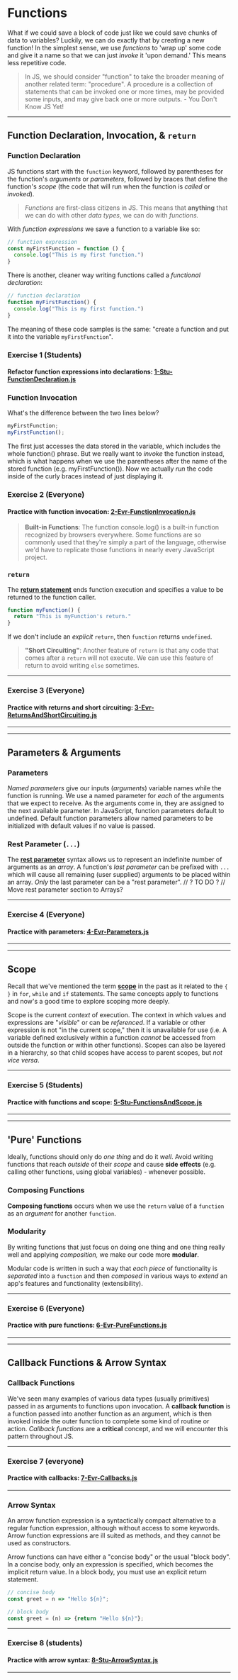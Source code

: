 # Functions
What if we could save a block of code just like we could save chunks of data to variables? Luckily, we can do exactly that by creating a new function!
In the simplest sense, we use *functions* to 'wrap up' some code and give it a name so that we can just *invoke* it 'upon demand.' This means less repetitive code.

> In JS, we should consider "function" to take the broader meaning of another related term: "procedure". A procedure is a collection of statements that can be invoked one or more times, may be provided some inputs, and may give back one or more outputs. - You Don't Know JS Yet!

---
## Function Declaration, Invocation, & `return`
### Function Declaration
JS functions start with the `function` keyword, followed by parentheses for the function's _arguments_ or _parameters_, followed by braces that define the function's _scope_ (the code that will run when the function is _called_ or _invoked_).

> *Functions* are first-class citizens in JS. This means that **anything** that we can do with other *data types*, we can do with *functions.* 

With _function expressions_ we save a function to a variable like so:
```javascript
// function expression
const myFirstFunction = function () {
  console.log("This is my first function.")
}
```
There is another, cleaner way writing functions called a _functional declaration_:
```javascript
// function declaration
function myFirstFunction() {
  console.log("This is my first function.")
}
```
The meaning of these code samples is the same: "create a function and put it into the variable `myFirstFunction`".

### **Exercise 1 (Students)** 
#### Refactor function expressions into declarations: [1-Stu-FunctionDeclaration.js](5-Activities/1-Stu-FunctionDeclaration.js)

### Function Invocation
What's the difference between the two lines below?
```javascript
myFirstFunction;
myFirstFunction();
```
The first just accesses the data stored in the variable, which includes the whole function() phrase. But we really want to _invoke_ the function instead, which is what happens when we use the parentheses after the name of the stored function (e.g. myFirstFunction()). Now we actually _run_ the code inside of the curly braces instead of just displaying it.
### **Exercise 2 (Everyone)**
#### Practice with function invocation: [2-Evr-FunctionInvocation.js](5-Activities/2-Evr-FunctionInvocation.js)

> **Built-in Functions**: The function console.log() is a built-in function recognized by browsers everywhere. Some functions are so commonly used that they're simply a part of the language, otherwise we'd have to replicate those functions in nearly every JavaScript project.

### `return`
The [**return statement**](https://developer.mozilla.org/en-US/docs/Web/JavaScript/Reference/Statements/return) ends function execution and specifies a value to be returned to the function caller.

```javascript
function myFunction() {
  return "This is myFunction's return."
}
```
If we don't include an *explicit* `return`, then `function` returns `undefined`. 

> **"Short Circuiting"**: Another feature of `return` is that any code that comes after a `return` will not execute. We can use this feature of return to avoid writing `else` sometimes.

---
### **Exercise 3 (Everyone)**
#### Practice with returns and short circuiting: [3-Evr-ReturnsAndShortCircuiting.js](5-Activities/3-Evr-ReturnsAndShortCircuiting.js)

---
---
## Parameters & Arguments
### Parameters
_Named parameters_ give our inputs (_arguments_) variable names while the function is running. 
We use a named parameter for _each_ of the arguments that we expect to receive. 
As the arguments come in, they are assigned to the next available parameter. 
In JavaScript, function parameters default to undefined.
Default function parameters allow named parameters to be initialized with default values if no value is passed.

### Rest Parameter (`...`)
The [**rest parameter**](https://developer.mozilla.org/en-US/docs/Web/JavaScript/Reference/Functions/rest_parameters) syntax allows us to represent an indefinite number of arguments as an _array_.
A function's _last parameter_ can be prefixed with `...` which will cause all remaining (user supplied) arguments to be placed within an array.
_Only_ the last parameter can be a "rest parameter".
// ? TO DO ? // Move rest parameter section to Arrays?

---
### **Exercise 4 (Everyone)** 
#### Practice with parameters: [4-Evr-Parameters.js](5-Activities/4-Evr-Parameters.js)

---
---
## Scope
Recall that we've mentioned the term [**scope**](https://developer.mozilla.org/en-US/docs/Glossary/Scope) in the past as it related to the `{ }` in `for`, `while` and `if` statements. The same concepts apply to functions and now's a good time to explore scoping more deeply.

Scope is the current _context_ of execution. The context in which values and expressions are "_visible_" or can be _referenced_. 
If a variable or other expression is not "in the current scope," then it is unavailable for use (i.e. A variable defined exclusively within a function _cannot_ be accessed from outside the function or within other functions). 
Scopes can also be layered in a hierarchy, so that child scopes have access to parent scopes, but _not vice versa_.

---
### **Exercise 5 (Students)**
#### Practice with functions and scope: [5-Stu-FunctionsAndScope.js](5-Activities/5-Stu-FunctionsAndScope.js)

---
---

## 'Pure' Functions
Ideally, functions should only do _one thing_ and do it _well_. Avoid writing functions that reach _outside_ of their _scope_ and cause **side effects** (e.g. calling other functions, using global variables) - whenever possible.

### Composing Functions 
**Composing functions** occurs when we use the `return` value of a `function` as an *argument* for another `function`.

### Modularity
By writing functions that just focus on doing one thing and one thing really well and applying _composition,_ we make our code more **modular**.

Modular code is written in such a way that _each piece_ of functionality is _separated_ into a `function` and then _composed_ in various ways to _extend_ an app's features and functionality (extensibility).

---
### **Exercise 6 (Everyone)**
#### Practice with pure functions: [6-Evr-PureFunctions.js](5-Activities/6-Evr-PureFunctions.js)

---
---
## Callback Functions & Arrow Syntax
### Callback Functions
We've seen many examples of various data types (usually primitives) passed in as arguments to functions upon invocation. 
A **callback function** is a function passed into another function as an argument, which is then invoked inside the outer function to complete some kind of routine or action.
_Callback functions_ are a **critical** concept, and we will encounter this pattern throughout JS.

---
### **Exercise 7 (everyone)**
#### Practice with callbacks: [7-Evr-Callbacks.js](5-Activities/7-Evr-Callbacks.js)

---
### Arrow Syntax
An arrow function expression is a syntactically compact alternative to a regular function expression, although without access to some keywords. Arrow function expressions are ill suited as methods, and they cannot be used as constructors.

Arrow functions can have either a "concise body" or the usual "block body".
In a concise body, only an expression is specified, which becomes the implicit return value. In a block body, you must use an explicit return statement.

```javascript
// concise body
const greet = n => "Hello ${n}";

// block body
const greet = (n) => {return "Hello ${n}"};
```

---
### **Exercise 8 (students)**
#### Practice with arrow syntax: [8-Stu-ArrowSyntax.js](5-Activities/8-Stu-ArrowSyntax.js)

---